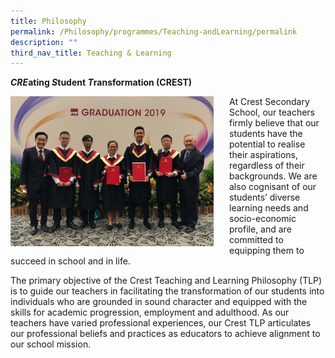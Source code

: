 ```yaml
---
title: Philosophy
permalink: /Philosophy/programmes/Teaching-andLearning/permalink
description: ""
third_nav_title: Teaching & Learning
---
```



***CRE*ating *S*tudent *T*ransformation (CREST)**

<img src="/images/philo1.jpg" style="width:325px;height:240px;margin-right:25px;" align = "left">At Crest Secondary School, our teachers firmly believe that our students have the potential to realise their aspirations, regardless of their backgrounds. We are also cognisant of our students’ diverse learning needs and socio-economic profile, and are committed to equipping them to succeed in school and in life.  

  

The primary objective of the Crest Teaching and Learning Philosophy (TLP) is to guide our teachers in facilitating the transformation of our students into individuals who are grounded in sound character and equipped with the skills for academic progression, employment and adulthood. As our teachers have varied professional experiences, our Crest TLP articulates our professional beliefs and practices as educators to achieve alignment to our school mission.